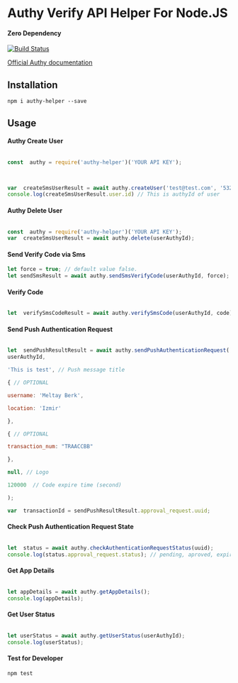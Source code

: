 
# Authy Verify API Helper For Node.JS

#### Zero Dependency

[![Build Status](https://travis-ci.org/meltay/node-authy-helper.svg?branch=master)](https://travis-ci.org/meltay/node-authy-helper)


[Official Authy documentation](https://www.twilio.com/docs/authy/api  "Officlial documentation")

## Installation

  

`npm i authy-helper --save`

  

## Usage

#### Authy Create User

```javascript

const  authy = require('authy-helper')('YOUR API KEY');

  

var  createSmsUserResult = await authy.createUser('test@test.com', '532999999', '90');
console.log(createSmsUserResult.user.id) // This is authyId of user

```

  

#### Authy Delete User

```javascript

const  authy = require('authy-helper')('YOUR API KEY');
var  createSmsUserResult = await authy.delete(userAuthyId);

```

  

#### Send Verify Code via Sms
```javascript
let force = true; // default value false.
let sendSmsResult = await authy.sendSmsVerifyCode(userAuthyId, force);
```
  

#### Verify Code

  

```javascript

let  verifySmsCodeResult = await authy.verifySmsCode(userAuthyId, code);

```

  

#### Send Push Authentication Request

```javascript

let  sendPushResultResult = await authy.sendPushAuthenticationRequest(
userAuthyId,

'This is test', // Push message title

{ // OPTIONAL

username: 'Meltay Berk',

location: 'Izmir'

},

{ // OPTIONAL

transaction_num: "TRAACCBB"

},

null, // Logo

120000  // Code expire time (second)

);

var  transactionId = sendPushResultResult.approval_request.uuid;

```

  

#### Check Push Authentication Request State

```javascript

let  status = await authy.checkAuthenticationRequestStatus(uuid);
console.log(status.approval_request.status); // pending, aproved, expired or denied

```

#### Get App Details

```javascript

let appDetails = await authy.getAppDetails();
console.log(appDetails);

```

#### Get User Status

```javascript

let userStatus = await authy.getUserStatus(userAuthyId);
console.log(userStatus);

```
  

#### Test for Developer

  

`npm test`